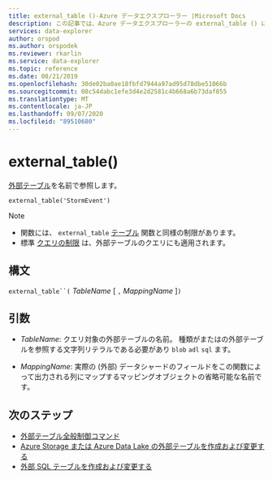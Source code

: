 ```yaml
---
title: external_table ()-Azure データエクスプローラー |Microsoft Docs
description: この記事では、Azure データエクスプローラーの external_table () について説明します。
services: data-explorer
author: orspod
ms.author: orspodek
ms.reviewer: rkarlin
ms.service: data-explorer
ms.topic: reference
ms.date: 08/21/2019
ms.openlocfilehash: 30de02ba0ae18fbfd7944a97ad95d78dbe51066b
ms.sourcegitcommit: 08c54dabc1efe3d4e2d2581c4b668a6b73daf855
ms.translationtype: MT
ms.contentlocale: ja-JP
ms.lasthandoff: 09/07/2020
ms.locfileid: "89510680"
---
```

# <a name="external_table"></a>external_table()

[外部テーブル](schema-entities/externaltables.md)を名前で参照します。

```kusto
external_table('StormEvent')
```

> [!NOTE]
> * 関数には、 `external_table` [テーブル](tablefunction.md) 関数と同様の制限があります。
> * 標準 [クエリの制限](../concepts/querylimits.md) は、外部テーブルのクエリにも適用されます。

## <a name="syntax"></a>構文

`external_table``(` *TableName* [ `,` *MappingName* ]`)`

## <a name="arguments"></a>引数

* *TableName*: クエリ対象の外部テーブルの名前。
  種類がまたはの外部テーブルを参照する文字列リテラルである必要があり `blob` `adl` `sql` ます。

* *MappingName*: 実際の (外部) データシャードのフィールドをこの関数によって出力される列にマップするマッピングオブジェクトの省略可能な名前です。

## <a name="next-steps"></a>次のステップ

* [外部テーブル全般制御コマンド](../management/externaltables.md)
* [Azure Storage または Azure Data Lake の外部テーブルを作成および変更する](../management/external-tables-azurestorage-azuredatalake.md)
* [外部 SQL テーブルを作成および変更する](../management/external-sql-tables.md)
